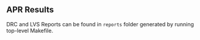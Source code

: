 ## APR Results
DRC and LVS Reports can be found in `reports` folder generated by running top-level Makefile.
